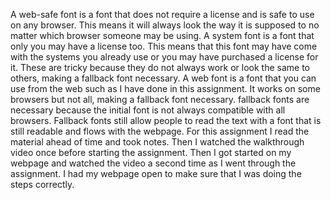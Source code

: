 A web-safe font is a font that does not require a license and is safe to use on any browser.  This means it will always look the way it is supposed to no matter which browser someone may be using.  A system font is a font that only you may have a license too.  This means that this font may have come with the systems you already use or you may have purchased a license for it.  These are tricky because they do not always work or look the same to others, making a fallback font necessary.  A web font is a font that you can use from the web such as I have done in this assignment.  It works on some browsers but not all, making a fallback font necessary.
fallback fonts are necessary because the initial font is not always compatible with all browsers.  Fallback fonts still allow people to read the text with a font that is still readable and flows with the webpage.
For this assignment I read the material ahead of time and took notes.  Then I watched the walkthrough video once before starting the assignment.  Then I got started on my webpage and watched the video a second time as I went through the assignment.  I had my webpage open to make sure that I was doing the steps correctly.  
